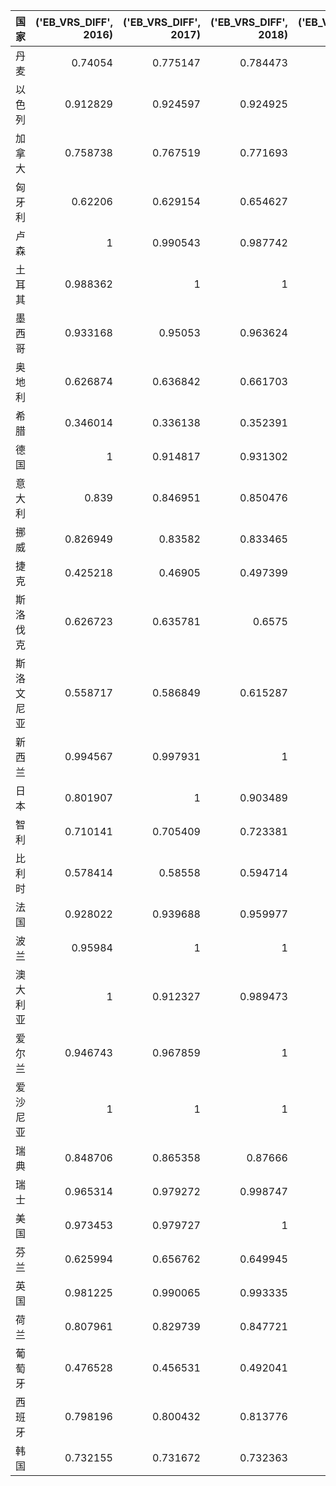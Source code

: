 | 国家       |   ('EB_VRS_DIFF', 2016) |   ('EB_VRS_DIFF', 2017) |   ('EB_VRS_DIFF', 2018) |   ('EB_VRS_DIFF', 2019) |   ('EO_VRS_DIFF', 2016) |   ('EO_VRS_DIFF', 2017) |   ('EO_VRS_DIFF', 2018) |   ('EO_VRS_DIFF', 2019) |
|:-----------|------------------------:|------------------------:|------------------------:|------------------------:|------------------------:|------------------------:|------------------------:|------------------------:|
| 丹麦       |                0.74054  |                0.775147 |                0.784473 |                0.835379 |                0.793991 |                0.816424 |                0.822688 |                0.858648 |
| 以色列     |                0.912829 |                0.924597 |                0.924925 |                0.926109 |                0.919818 |                0.929884 |                0.930167 |                0.931193 |
| 加拿大     |                0.758738 |                0.767519 |                0.771693 |                0.775446 |                0.805632 |                0.811371 |                0.814128 |                0.816624 |
| 匈牙利     |                0.62206  |                0.629154 |                0.654627 |                0.673522 |                0.725721 |                0.729476 |                0.743289 |                0.753876 |
| 卢森       |                1        |                0.990543 |                0.987742 |                0.982371 |                1        |                0.990632 |                0.987891 |                0.982677 |
| 土耳其     |                0.988362 |                1        |                1        |                0.986924 |                0.988496 |                1        |                1        |                0.987093 |
| 墨西哥     |                0.933168 |                0.95053  |                0.963624 |                0.962032 |                0.937355 |                0.952862 |                0.9649   |                0.963421 |
| 奥地利     |                0.626874 |                0.636842 |                0.661703 |                0.663467 |                0.728265 |                0.733591 |                0.747218 |                0.748205 |
| 希腊       |                0.346014 |                0.336138 |                0.352391 |                0.384455 |                0.6046   |                0.601011 |                0.60694  |                0.618986 |
| 德国       |                1        |                0.914817 |                0.931302 |                0.952613 |                1        |                0.921504 |                0.935718 |                0.954757 |
| 意大利     |                0.839    |                0.846951 |                0.850476 |                0.851867 |                0.861327 |                0.867266 |                0.869926 |                0.870979 |
| 挪威       |                0.826949 |                0.83582  |                0.833465 |                0.840695 |                0.852478 |                0.858974 |                0.85724  |                0.862586 |
| 捷克       |                0.425218 |                0.46905  |                0.497399 |                0.524859 |                0.635008 |                0.653189 |                0.665513 |                0.677901 |
| 斯洛伐克   |                0.626723 |                0.635781 |                0.6575   |                0.675743 |                0.728185 |                0.73302  |                0.744879 |                0.755141 |
| 斯洛文尼亚 |                0.558717 |                0.586849 |                0.615287 |                0.642912 |                0.693826 |                0.707639 |                0.722171 |                0.736872 |
| 新西兰     |                0.994567 |                0.997931 |                1        |                0.9924   |                0.994596 |                0.997935 |                1        |                0.992458 |
| 日本       |                0.801907 |                1        |                0.903489 |                0.929169 |                0.83466  |                1        |                0.911983 |                0.933855 |
| 智利       |                0.710141 |                0.705409 |                0.723381 |                0.711917 |                0.775278 |                0.772445 |                0.783319 |                0.776347 |
| 比利时     |                0.578414 |                0.58558  |                0.594714 |                0.603844 |                0.70344  |                0.707003 |                0.711599 |                0.716252 |
| 法国       |                0.928022 |                0.939688 |                0.959977 |                0.977403 |                0.932855 |                0.943119 |                0.961517 |                0.977902 |
| 波兰       |                0.95984  |                1        |                1        |                1        |                0.961391 |                1        |                1        |                1        |
| 澳大利亚   |                1        |                0.912327 |                0.989473 |                0.937625 |                1        |                0.919394 |                0.989583 |                0.941287 |
| 爱尔兰     |                0.946743 |                0.967859 |                1        |                1        |                0.949436 |                0.96886  |                1        |                1        |
| 爱沙尼亚   |                1        |                1        |                1        |                1        |                1        |                1        |                1        |                1        |
| 瑞典       |                0.848706 |                0.865358 |                0.87666  |                0.888452 |                0.868588 |                0.881335 |                0.890203 |                0.899646 |
| 瑞士       |                0.965314 |                0.979272 |                0.998747 |                1        |                0.966477 |                0.979693 |                0.998749 |                1        |
| 美国       |                0.973453 |                0.979727 |                1        |                1        |                0.974139 |                0.98013  |                1        |                1        |
| 芬兰       |                0.625994 |                0.656762 |                0.649945 |                0.67175  |                0.727799 |                0.74447  |                0.74071  |                0.75287  |
| 英国       |                0.981225 |                0.990065 |                0.993335 |                1        |                0.981571 |                0.990163 |                0.993379 |                1        |
| 荷兰       |                0.807961 |                0.829739 |                0.847721 |                0.861536 |                0.838899 |                0.854511 |                0.867846 |                0.878376 |
| 葡萄牙     |                0.476528 |                0.456531 |                0.492041 |                0.530114 |                0.656395 |                0.647891 |                0.663148 |                0.680325 |
| 西班牙     |                0.798196 |                0.800432 |                0.813776 |                0.838744 |                0.832083 |                0.833634 |                0.843011 |                0.861136 |
| 韩国       |                0.732155 |                0.731672 |                0.732363 |                0.745032 |                0.78874  |                0.78844  |                0.788869 |                0.796833 |